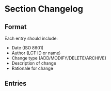 # Section Changelog

## Format
Each entry should include:
- Date (ISO 8601)
- Author (LCT ID or name)
- Change type (ADD/MODIFY/DELETE/ARCHIVE)
- Description of change
- Rationale for change

## Entries
<!-- Entries added chronologically below -->

